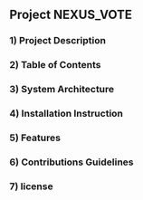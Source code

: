 ## Project NEXUS_VOTE

### 1) Project Description

### 2) Table of Contents

### 3) System Architecture

### 4) Installation Instruction

### 5) Features

### 6) Contributions Guidelines

### 7) license 

